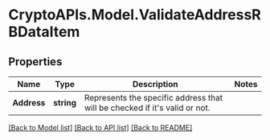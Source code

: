 # CryptoAPIs.Model.ValidateAddressRBDataItem

## Properties

Name | Type | Description | Notes
------------ | ------------- | ------------- | -------------
**Address** | **string** | Represents the specific address that will be checked if it&#39;s valid or not. | 

[[Back to Model list]](../README.md#documentation-for-models) [[Back to API list]](../README.md#documentation-for-api-endpoints) [[Back to README]](../README.md)

